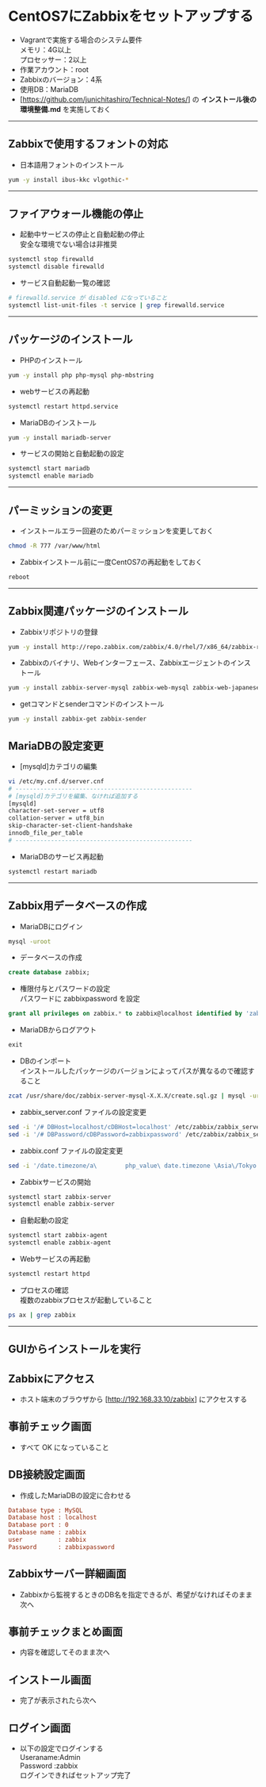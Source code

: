 # CentOS7にZabbixをセットアップする  

* Vagrantで実施する場合のシステム要件  
メモリ：4G以上  
プロセッサー：2以上
* 作業アカウント：root
* Zabbixのバージョン：4系
* 使用DB：MariaDB
* [<https://github.com/junichitashiro/Technical-Notes/>] の __インストール後の環境整備.md__ を実施しておく

***

## Zabbixで使用するフォントの対応  

* 日本語用フォントのインストール

```bash
yum -y install ibus-kkc vlgothic-*
```

***

## ファイアウォール機能の停止  

* 起動中サービスの停止と自動起動の停止  
安全な環境でない場合は非推奨

```bash
systemctl stop firewalld
systemctl disable firewalld
```

* サービス自動起動一覧の確認

```bash
# firewalld.service が disabled になっていること
systemctl list-unit-files -t service | grep firewalld.service
```

***

## パッケージのインストール  

* PHPのインストール

```bash
yum -y install php php-mysql php-mbstring
```

* webサービスの再起動

```bash
systemctl restart httpd.service
```

* MariaDBのインストール

```bash
yum -y install mariadb-server
```

* サービスの開始と自動起動の設定

```bash
systemctl start mariadb
systemctl enable mariadb
```

***

## パーミッションの変更  

* インストールエラー回避のためパーミッションを変更しておく

```bash
chmod -R 777 /var/www/html
```

* Zabbixインストール前に一度CentOS7の再起動をしておく

```bash
reboot
```

***

## Zabbix関連パッケージのインストール  

* Zabbixリポジトリの登録

```bash
yum -y install http://repo.zabbix.com/zabbix/4.0/rhel/7/x86_64/zabbix-release-4.0-1.el7.noarch.rpm
```

* Zabbixのバイナリ、Webインターフェース、Zabbixエージェントのインストール

```bash
yum -y install zabbix-server-mysql zabbix-web-mysql zabbix-web-japanese zabbix-agent
```

* getコマンドとsenderコマンドのインストール

```bash
yum -y install zabbix-get zabbix-sender
```

## MariaDBの設定変更  

* [mysqld]カテゴリの編集

```bash
vi /etc/my.cnf.d/server.cnf
# --------------------------------------------------
# [mysqld]カテゴリを編集、なければ追加する
[mysqld]
character-set-server = utf8
collation-server = utf8_bin
skip-character-set-client-handshake
innodb_file_per_table
# --------------------------------------------------
```

* MariaDBのサービス再起動

```bash
systemctl restart mariadb
```

***

## Zabbix用データベースの作成  

* MariaDBにログイン

```bash
mysql -uroot
```

* データベースの作成

```sql
create database zabbix;
```

* 権限付与とパスワードの設定  
パスワードに zabbixpassword を設定

```sql
grant all privileges on zabbix.* to zabbix@localhost identified by 'zabbixpassword';
```

* MariaDBからログアウト

```sql
exit
```

* DBのインポート  
インストールしたパッケージのバージョンによってパスが異なるので確認すること

```bash
zcat /usr/share/doc/zabbix-server-mysql-X.X.X/create.sql.gz | mysql -uroot zabbix
```

* zabbix_server.conf ファイルの設定変更

```bash
sed -i '/# DBHost=localhost/cDBHost=localhost' /etc/zabbix/zabbix_server.conf
sed -i '/# DBPassword/cDBPassword=zabbixpassword' /etc/zabbix/zabbix_server.conf
```

* zabbix.conf ファイルの設定変更

```bash
sed -i '/date.timezone/a\        php_value\ date.timezone \Asia\/Tokyo' /etc/httpd/conf.d/zabbix.conf
```

* Zabbixサービスの開始

```bash
systemctl start zabbix-server
systemctl enable zabbix-server
```

* 自動起動の設定

```bash
systemctl start zabbix-agent
systemctl enable zabbix-agent
```

* Webサービスの再起動

```bash
systemctl restart httpd
```

* プロセスの確認  
複数のzabbixプロセスが起動していること

```bash
ps ax | grep zabbix
```

***

## GUIからインストールを実行  

## Zabbixにアクセス  

* ホスト端末のブラウザから [<http://192.168.33.10/zabbix>] にアクセスする

## 事前チェック画面  

* すべて OK になっていること

## DB接続設定画面  

* 作成したMariaDBの設定に合わせる

```ini
Database type : MySQL
Database host : localhost
Database port : 0
Database name : zabbix
user          : zabbix
Password      : zabbixpassword
```

## Zabbixサーバー詳細画面  

* Zabbixから監視するときのDB名を指定できるが、希望がなければそのまま次へ

## 事前チェックまとめ画面  

* 内容を確認してそのまま次へ

## インストール画面  

* 完了が表示されたら次へ

## ログイン画面  

* 以下の設定でログインする  
Useraname:Admin  
Password :zabbix  
ログインできればセットアップ完了  
